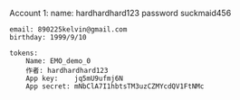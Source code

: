 
Account 1:
    name:     hardhardhard123
    password  suckmaid456

    email: 890225kelvin@gmail.com
    birthday: 1999/9/10

    tokens:
        Name: EMO_demo_0
        作者:	hardhardhard123
        App key:	jq5mU9ufmj6N
        App secret:	mNbClA7I1hbtsTM3uzCZMYcdQV1FtNMc

